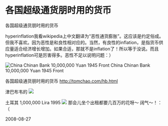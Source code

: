 # 各国超级通货朋时用的货币

各国超级通货朋时用的货币

hyperinflation我看wikipedia上中文翻译为“恶性通货膨胀”。这应该是约定俗成。但我不喜欢。因为恶性是和良性相对应的。当然，有良性的inflation，是指货币供应量适合经济增长增加。如果合适，那就不是inflation了！所以等于没说。而且hyperinflation可是厉害得多。恶性不足以说明问题：）

![China Chinan Bank 10,000,000 Yuan 1945 Front](http://tomchao.com/as/china71fx.jpg)
China Chinan Bank 10,000,000 Yuan 1945 Front

各国超级通货朋时用的货币
http://tomchao.com/hb.html

津巴布韦的
![](http://tomchao.com/af/zim8f.jpg)


土耳其 1,000,000 Lira 1995
![](http://tomchao.com/me/turk2f.jpg)
那会儿坐个出租都要几百万的花呀～ 阔气～！：（


2008-08-27